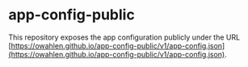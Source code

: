 # app-config-public
This repository exposes the app configuration publicly under the URL
[https://owahlen.github.io/app-config-public/v1/app-config.json](https://owahlen.github.io/app-config-public/v1/app-config.json).
